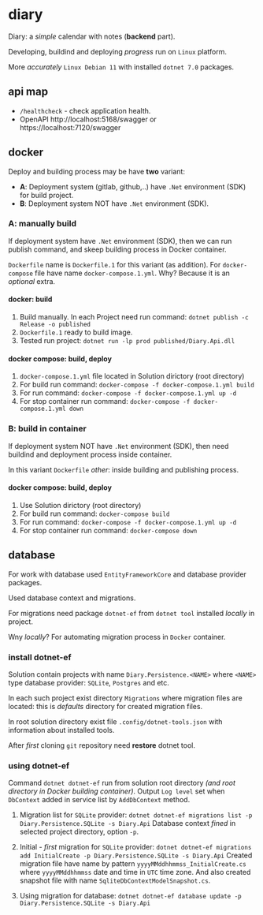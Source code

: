 # diary

Diary: a _simple_ calendar with notes (**backend** part).

Developing, buildind and deploying _progress_ run on `Linux` platform.

More _accurately_ `Linux Debian 11` with installed `dotnet 7.0` packages.

## api map

- `/healthcheck` - check application health.
- OpenAPI http://localhost:5168/swagger or https://localhost:7120/swagger

## docker

Deploy and building process may be have __two__ variant:

- **A**: Deployment system (gitlab, github,..) have `.Net` environment (SDK) for build project.
- **B**: Deployment system NOT have `.Net` environment (SDK).

### A: manually build

If deployment system have `.Net` environment (SDK), then we can run publish command, and skeep building process in Docker container.

`Dockerfile` name is `Dockerfile.1` for this variant (as addition).
For `docker-compose` file have name `docker-compose.1.yml`.
Why?
Because it is an _optional_ extra.

#### docker: build

1. Build manually. In each Project need run command: `dotnet publish -c Release -o published`
2. `Dockerfile.1` ready to build image.
3. Tested run project: `dotnet run -lp prod published/Diary.Api.dll`

#### docker compose: build, deploy

1. `docker-compose.1.yml` file located in Solution dirictory (root directory)
2. For build run command: `docker-compose -f docker-compose.1.yml build`
3. For run command: `docker-compose -f docker-compose.1.yml up -d`
4. For stop container run command: `docker-compose -f docker-compose.1.yml down`

### B: build in container

If deployment system NOT have `.Net` environment (SDK), then need buildind and deployment process inside container.

In this variant `Dockerfile` _other_: inside building and publishing process.

#### docker compose: build, deploy

1. Use Solution dirictory (root directory)
2. For build run command: `docker-compose build`
3. For run command: `docker-compose -f docker-compose.1.yml up -d`
4. For stop container run command: `docker-compose down`

## database

For work with database used `EntityFrameworkCore` and database provider packages.

Used database context and migrations.

For migrations need package `dotnet-ef` from `dotnet tool` installed _locally_ in project.

Wny _locally_? For automating migration process in `Docker` container.

### install dotnet-ef

Solution contain projects with name `Diary.Persistence.<NAME>` where `<NAME>` type database provider: `SQLite`, `Postgres` and etc.

In each such project exist directory `Migrations` where migration files are located: this is _defaults_ directory for created migration files.

In root solution directory exist file `.config/dotnet-tools.json` with information about installed tools.

After _first_ cloning `git` repository need __restore__ dotnet tool.

### using dotnet-ef

Command `dotnet dotnet-ef` run from solution root directory _(and root directory in Docker building container)_.
Output `Log level` set when `DbContext` added in service list by `AddDbContext` method.

1. Migration list for `SQLite` provider:
`dotnet dotnet-ef migrations list -p Diary.Persistence.SQLite -s Diary.Api`
Database context _fined_ in selected project directory, option `-p`.

2. Initial - _first_ migration for `SQLite` provider:
`dotnet dotnet-ef migrations add InitialCreate -p Diary.Persistence.SQLite -s Diary.Api`
Created migration file have name by pattern `yyyyMMddhhmmss_InitialCreate.cs` where `yyyyMMddhhmmss` date and time in `UTC` time zone.
And also created snapshot file with name `SqliteDbContextModelSnapshot.cs`.

3. Using migration for database: `dotnet dotnet-ef database update -p Diary.Persistence.SQLite -s Diary.Api`
